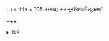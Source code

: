 +++
title = "05 तस्माद्यः सतानूनप्त्रिणामित्युक्तम्"

+++

<details><summary>थिते</summary>

तस्माद्यः सतानूनप्त्रिणामित्युक्तम् ५
</details>
